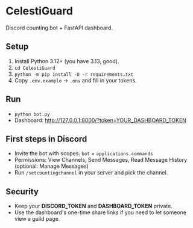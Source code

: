 # CelestiGuard

Discord counting bot + FastAPI dashboard.

## Setup
1) Install Python 3.12+ (you have 3.13, good).
2) `cd CelestiGuard`
3) `python -m pip install -U -r requirements.txt`
4) Copy `.env.example` → `.env` and fill in your tokens.

## Run
- `python bot.py`
- Dashboard: http://127.0.0.1:8000/?token=YOUR_DASHBOARD_TOKEN

## First steps in Discord
- Invite the bot with scopes: `bot` + `applications.commands`
- Permissions: View Channels, Send Messages, Read Message History (optional: Manage Messages)
- Run `/setcountingchannel` in your server and pick the channel.

## Security
- Keep your **DISCORD_TOKEN** and **DASHBOARD_TOKEN** private.
- Use the dashboard's one-time share links if you need to let someone view a guild page.
